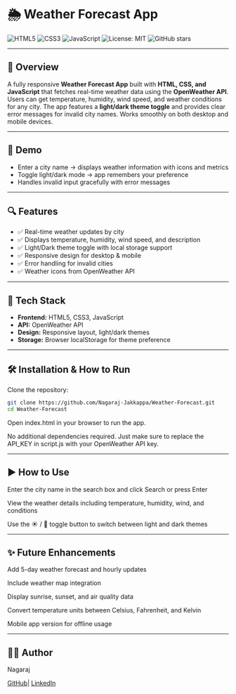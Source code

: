 # 🌦️ Weather Forecast App

![HTML5](https://img.shields.io/badge/HTML5-E34F26?style=for-the-badge&logo=html5&logoColor=white)
![CSS3](https://img.shields.io/badge/CSS3-1572B6?style=for-the-badge&logo=css3&logoColor=white)
![JavaScript](https://img.shields.io/badge/JavaScript-F7DF1E?style=for-the-badge&logo=javascript&logoColor=black)
![License: MIT](https://img.shields.io/badge/License-MIT-yellow?style=for-the-badge)
![GitHub stars](https://img.shields.io/github/stars/Nagaraj-Jakkappa/Weather-Forecast?style=for-the-badge)

---

## 🚀 Overview
A fully responsive **Weather Forecast App** built with **HTML, CSS, and JavaScript** that fetches real-time weather data using the **OpenWeather API**. Users can get temperature, humidity, wind speed, and weather conditions for any city. The app features a **light/dark theme toggle** and provides clear error messages for invalid city names. Works smoothly on both desktop and mobile devices.

---

## 🎥 Demo
- Enter a city name → displays weather information with icons and metrics  
- Toggle light/dark mode → app remembers your preference  
- Handles invalid input gracefully with error messages  

---

## 🔍 Features
- ✅ Real-time weather updates by city  
- ✅ Displays temperature, humidity, wind speed, and description  
- ✅ Light/Dark theme toggle with local storage support  
- ✅ Responsive design for desktop & mobile  
- ✅ Error handling for invalid cities  
- ✅ Weather icons from OpenWeather API  

---

## 🧠 Tech Stack
- **Frontend:** HTML5, CSS3, JavaScript  
- **API:** OpenWeather API  
- **Design:** Responsive layout, light/dark themes  
- **Storage:** Browser localStorage for theme preference  

---

## 🛠️ Installation & How to Run
Clone the repository:
```bash
git clone https://github.com/Nagaraj-Jakkappa/Weather-Forecast.git
cd Weather-Forecast
 ```
Open index.html in your browser to run the app.

No additional dependencies required. Just make sure to replace the API_KEY in script.js with your OpenWeather API key.

---

## ▶️ How to Use

Enter the city name in the search box and click Search or press Enter

View the weather details including temperature, humidity, wind, and conditions

Use the ☀️ / 🌙 toggle button to switch between light and dark themes

---

## ✨ Future Enhancements

Add 5-day weather forecast and hourly updates

Include weather map integration

Display sunrise, sunset, and air quality data

Convert temperature units between Celsius, Fahrenheit, and Kelvin

Mobile app version for offline usage

---

## 🙋‍♂️ Author

Nagaraj

[GitHub](https://github.com/Nagaraj-Jakkappa)| [LinkedIn](https://www.linkedin.com/in/nagaraj-jakkappa)
